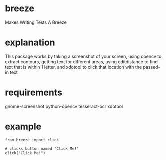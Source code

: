# breeze
Makes Writing Tests A Breeze

# explanation
This package works by taking a screenshot of your screen, using opencv to extract contours, getting text for different areas, using editdistance to find text that is within 1 letter, and xdotool to click that location with the passed-in text


# requirements
gnome-screenshot
python-opencv
tesseract-ocr
xdotool

# example
```
from breeze import click

# clicks button named 'Click Me!'
click("Click Me!")
```
